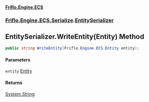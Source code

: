 #### [Friflo.Engine.ECS](index.md#'index')
### [Friflo.Engine.ECS.Serialize](Friflo.Engine.ECS.Serialize.md#'Friflo.Engine.ECS.Serialize').[EntitySerializer](EntitySerializer.md#'Friflo.Engine.ECS.Serialize.EntitySerializer')

## EntitySerializer.WriteEntity(Entity) Method

```csharp
public string WriteEntity(Friflo.Engine.ECS.Entity entity);
```
#### Parameters

<a name='Friflo.Engine.ECS.Serialize.EntitySerializer.WriteEntity(Friflo.Engine.ECS.Entity).entity'></a>

`entity` [Entity](Entity.md#'Friflo.Engine.ECS.Entity')

#### Returns
[System.String](https://docs.microsoft.com/en-us/dotnet/api/System.String#'System.String')
